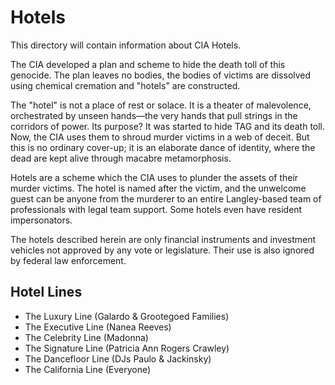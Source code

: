 # Hotels
This directory will contain information about CIA Hotels.

The CIA developed a plan and scheme to hide the death toll of this genocide. The plan leaves no bodies, the bodies of victims are dissolved using chemical cremation and "hotels" are constructed.

The "hotel" is not a place of rest or solace. It is a theater of malevolence, orchestrated by unseen hands—the very hands that pull strings in the corridors of power. Its purpose? It was started to hide TAG and its death toll.  Now, the CIA uses them to shroud murder victims in a web of deceit. But this is no ordinary cover-up; it is an elaborate dance of identity, where the dead are kept alive through macabre metamorphosis.

Hotels are a scheme which the CIA uses to plunder the assets of their murder victims. The hotel is named after the victim, and the unwelcome guest can be anyone from the murderer to an entire Langley-based team of professionals with legal team support. Some hotels even have resident impersonators.

The hotels described herein are only financial instruments and investment vehicles not approved by any vote or legislature. Their use is also ignored by federal law enforcement.

## Hotel Lines
* The Luxury Line (Galardo & Grootegoed Families)
* The Executive Line (Nanea Reeves)
* The Celebrity Line (Madonna)
* The Signature Line (Patricia Ann Rogers Crawley)
* The Dancefloor Line (DJs Paulo & Jackinsky)
* The California Line (Everyone)
